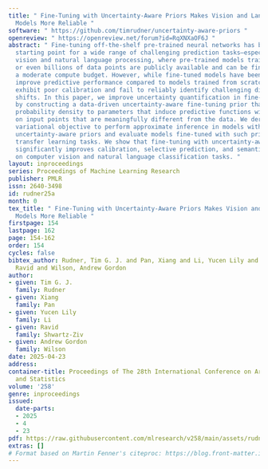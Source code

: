 ```yaml
---
title: " Fine-Tuning with Uncertainty-Aware Priors Makes Vision and Language Foundation
  Models More Reliable "
software: " https://github.com/timrudner/uncertainty-aware-priors "
openreview: " https://openreview.net/forum?id=RqXNXaOF6J "
abstract: " Fine-tuning off-the-shelf pre-trained neural networks has become the default
  starting point for a wide range of challenging prediction tasks—especially in computer
  vision and natural language processing, where pre-trained models trained on millions
  or even billions of data points are publicly available and can be fine-tuned with
  a moderate compute budget. However, while fine-tuned models have been shown to significantly
  improve predictive performance compared to models trained from scratch, they can
  exhibit poor calibration and fail to reliably identify challenging distribution
  shifts. In this paper, we improve uncertainty quantification in fine-tuned models
  by constructing a data-driven uncertainty-aware fine-tuning prior that assigns high
  probability density to parameters that induce predictive functions with high uncertainty
  on input points that are meaningfully different from the data. We derive a tractable
  variational objective to perform approximate inference in models with data-driven
  uncertainty-aware priors and evaluate models fine-tuned with such priors on different
  transfer learning tasks. We show that fine-tuning with uncertainty-aware priors
  significantly improves calibration, selective prediction, and semantic shift detection
  on computer vision and natural language classification tasks. "
layout: inproceedings
series: Proceedings of Machine Learning Research
publisher: PMLR
issn: 2640-3498
id: rudner25a
month: 0
tex_title: " Fine-Tuning with Uncertainty-Aware Priors Makes Vision and Language Foundation
  Models More Reliable "
firstpage: 154
lastpage: 162
page: 154-162
order: 154
cycles: false
bibtex_author: Rudner, Tim G. J. and Pan, Xiang and Li, Yucen Lily and Shwartz-Ziv,
  Ravid and Wilson, Andrew Gordon
author:
- given: Tim G. J.
  family: Rudner
- given: Xiang
  family: Pan
- given: Yucen Lily
  family: Li
- given: Ravid
  family: Shwartz-Ziv
- given: Andrew Gordon
  family: Wilson
date: 2025-04-23
address:
container-title: Proceedings of The 28th International Conference on Artificial Intelligence
  and Statistics
volume: '258'
genre: inproceedings
issued:
  date-parts:
  - 2025
  - 4
  - 23
pdf: https://raw.githubusercontent.com/mlresearch/v258/main/assets/rudner25a/rudner25a.pdf
extras: []
# Format based on Martin Fenner's citeproc: https://blog.front-matter.io/posts/citeproc-yaml-for-bibliographies/
---
```

